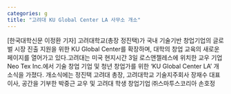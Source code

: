 ```yaml
---
categories: g
title: "고려대 KU Global Center LA 사무소 개소"
---
```

[한국대학신문 이정환 기자] 고려대학교(총장 정진택)가 국내 기술기반 창업기업의 글로벌 시장 진출 지원을 위한 KU Global Center를 확장하며, 대학의 창업 교육의 새로운 페이지를 열어가고 있다.고려대는 미국 현지시간 3일 로스앤젤레스에 위치한 교우 기업 Neo Tex Inc.에서 기술 창업 기업 및 청년 창업가를 위한 ‘KU Global Center LA’ 개소식을 가졌다. 개소식에는 정진택 고려대 총장, 고려대학교 기술지주회사 장재수 대표이사, 공간을 기부한 박중근 교우 및 고려대 학생 창업기업 ㈜스마투스코리아 손호정